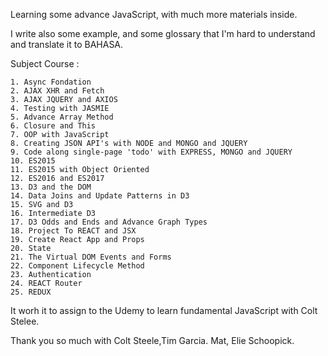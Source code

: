 Learning some advance JavaScript, with much more materials inside.

I write also some example, and some glossary that I'm hard to understand and translate it to BAHASA.

Subject Course :

	1. Async Fondation
	2. AJAX XHR and Fetch
	3. AJAX JQUERY and AXIOS
	4. Testing with JASMIE
	5. Advance Array Method
	6. Closure and This
	7. OOP with JavaScript
	8. Creating JSON API's with NODE and MONGO and JQUERY
	9. Code along single-page 'todo' with EXPRESS, MONGO and JQUERY
	10. ES2015 
	11. ES2015 with Object Oriented
	12. ES2016 and ES2017
	13. D3 and the DOM
	14. Data Joins and Update Patterns in D3
	15. SVG and D3
	16. Intermediate D3
	17. D3 Odds and Ends and Advance Graph Types
	18. Project To REACT and JSX
	19. Create React App and Props
	20. State
	21. The Virtual DOM Events and Forms
	22. Component Lifecycle Method
	23. Authentication
	24. REACT Router
	25. REDUX


It worh it to assign to the Udemy to learn fundamental JavaScript with Colt Stelee. 

Thank you so much with Colt Steele,Tim Garcia. Mat, Elie Schoopick. 
